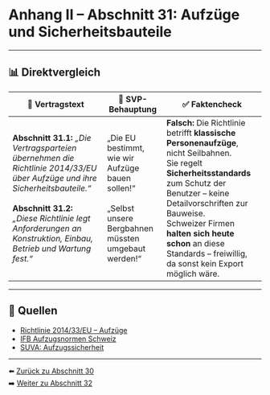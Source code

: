 # Anhang II – Abschnitt 31: Aufzüge und Sicherheitsbauteile

---

## 📊 Direktvergleich

| 📜 **Vertragstext** | 🧨 **SVP-Behauptung** | ✅ **Faktencheck** |
|---------------------|-----------------------|--------------------|
| **Abschnitt 31.1:** _„Die Vertragsparteien übernehmen die Richtlinie 2014/33/EU über Aufzüge und ihre Sicherheitsbauteile.“_ <br><br> **Abschnitt 31.2:** _„Diese Richtlinie legt Anforderungen an Konstruktion, Einbau, Betrieb und Wartung fest.“_ | „Die EU bestimmt, wie wir Aufzüge bauen sollen!“ <br><br> „Selbst unsere Bergbahnen müssten umgebaut werden!“ | **Falsch:** Die Richtlinie betrifft **klassische Personenaufzüge**, nicht Seilbahnen. <br> Sie regelt **Sicherheitsstandards** zum Schutz der Benutzer – keine Detailvorschriften zur Bauweise. <br> Schweizer Firmen **halten sich heute schon** an diese Standards – freiwillig, da sonst kein Export möglich wäre. |

---

## 🔗 Quellen

- [Richtlinie 2014/33/EU – Aufzüge](https://eur-lex.europa.eu/legal-content/DE/TXT/?uri=CELEX:32014L0033)
- [IFB Aufzugsnormen Schweiz](https://www.ifb.ch/)
- [SUVA: Aufzugssicherheit](https://www.suva.ch/)

---

⬅️ [Zurück zu Abschnitt 30](abschnitt_30.md)  
➡️ [Weiter zu Abschnitt 32](abschnitt_32.md)

